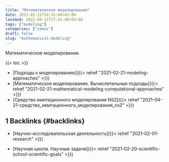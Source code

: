 ```yaml
---
title: "Математическое моделирование"
date: 2021-02-21T16:33:00+03:00
lastmod: 2021-04-21T17:41:00+03:00
tags: ["modeling"]
categories: ["сиянс"]
draft: false
slug: "mathematical-modeling"
---
```


Математическое моделирование.

<!--more-->

{{< toc >}}

-   [Подходы к моделированию]({{< relref "2021-02-21-modeling-approaches" >}})
-   [Математическое моделирование. Вычислительные подходы]({{< relref "2021-02-21-mathematical-modeling-computational-approaches" >}})
-   [Средство имитационного моделирования NS2]({{< relref "2021-04-21-средство_имитационного_моделирования_ns2" >}})


## <span class="section-num">1</span> Backlinks {#backlinks}

-   [Научно-исследовательская деятельность]({{< relref "2021-02-01-research" >}})

<!--listend-->

-   [Научная школа. Научные задачи]({{< relref "2021-02-20-scientific-school-scientific-goals" >}})
